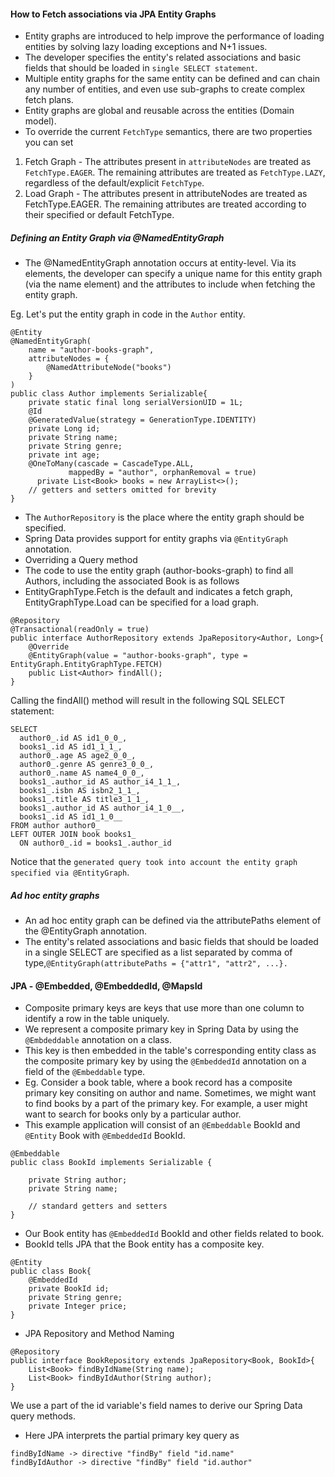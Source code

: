 #### How to Fetch associations via JPA Entity Graphs
- Entity graphs are introduced to help improve the performance of loading entities by solving lazy loading exceptions and N+1 issues.
- The developer specifies the entity's related associations and basic fields that should be loaded in `single SELECT statement`.
- Multiple entity graphs for the same entity can be defined and can chain any number of entities, and even use sub-graphs to create complex fetch plans.
- Entity graphs are global and reusable across the entities (Domain model).
- To override the current `FetchType` semantics, there are two properties you can set
1. Fetch Graph - The attributes present in `attributeNodes` are treated as `FetchType.EAGER`. The remaining attributes are treated as `FetchType.LAZY`, regardless of the default/explicit `FetchType`.
2. Load Graph - The attributes present in attributeNodes are treated as FetchType.EAGER. The remaining attributes are treated according to their specified or default FetchType.
##### Defining an Entity Graph via @NamedEntityGraph
- The @NamedEntityGraph annotation occurs at entity-level. Via its elements, the developer can specify a unique name for this entity graph (via the name element) and the attributes to include when fetching the entity graph.

Eg. Let's put the entity graph in code in the `Author` entity.
```
@Entity
@NamedEntityGraph(
    name = "author-books-graph",
    attributeNodes = {
        @NamedAttributeNode("books")
    } 
)
public class Author implements Serializable{
    private static final long serialVersionUID = 1L;
    @Id
    @GeneratedValue(strategy = GenerationType.IDENTITY)
    private Long id;
    private String name;
    private String genre;
    private int age;
    @OneToMany(cascade = CascadeType.ALL,
             mappedBy = "author", orphanRemoval = true)
      private List<Book> books = new ArrayList<>();
    // getters and setters omitted for brevity
}

```
- The `AuthorRepository` is the place where the entity graph should be specified.
- Spring Data provides support for entity graphs via `@EntityGraph` annotation.
- Overriding a Query method
- The code to use the entity graph (author-books-graph) to find all Authors, including the associated Book is as follows
- EntityGraphType.Fetch is the default and indicates a fetch graph, EntityGraphType.Load can be specified for a load graph.
```
@Repository
@Transactional(readOnly = true)
public interface AuthorRepository extends JpaRepository<Author, Long>{
    @Override
    @EntityGraph(value = "author-books-graph", type = EntityGraph.EntityGraphType.FETCH)
    public List<Author> findAll();
}
```
Calling the findAll() method will result in the following SQL SELECT statement:
```
SELECT
  author0_.id AS id1_0_0_,
  books1_.id AS id1_1_1_,
  author0_.age AS age2_0_0_,
  author0_.genre AS genre3_0_0_,
  author0_.name AS name4_0_0_,
  books1_.author_id AS author_i4_1_1_,
  books1_.isbn AS isbn2_1_1_,
  books1_.title AS title3_1_1_,
  books1_.author_id AS author_i4_1_0__,
  books1_.id AS id1_1_0__
FROM author author0_
LEFT OUTER JOIN book books1_
  ON author0_.id = books1_.author_id
```
Notice that the `generated query took into account the entity graph specified via @EntityGraph`.

##### Ad hoc entity graphs
- An ad hoc entity graph can be defined via the attributePaths element of the @EntityGraph annotation. 
- The entity's related associations and basic fields that should be loaded in a single SELECT are specified as a list separated by comma of type,`@EntityGraph(attributePaths = {"attr1", "attr2", ...}.`
#### JPA - @Embedded, @EmbeddedId, @MapsId

- Composite primary keys are keys that use more than one column to identify a row in the table uniquely.
- We represent a composite primary key in Spring Data by using the `@Embdeddable` annotation on a class.
- This key is then embedded in the table's corresponding entity class as the composite primary key by using the `@EmbeddedId` annotation on a field of the `@Embeddable` type.
- Eg. Consider a book table, where a book record has a composite primary key consiting on author and name. Sometimes, we might want to find books by a part of the primary key. For example, a user might want to search for books only by a particular author.
- This example application will consist of an `@Embeddable` BookId and `@Entity` Book with `@EmbeddedId` BookId.
```
@Embeddable
public class BookId implements Serializable {

    private String author;
    private String name;

    // standard getters and setters
}
```
- Our Book entity has `@EmbeddedId` BookId and other fields related to book.
- BookId tells JPA that the Book entity has a composite key.
```
@Entity
public class Book{
    @EmbeddedId
    private BookId id;
    private String genre;
    private Integer price;
}

```
- JPA Repository and Method Naming
```
@Repository
public interface BookRepository extends JpaRepository<Book, BookId>{
    List<Book> findByIdName(String name);
    List<Book> findByIdAuthor(String author);
}
```
We use a part of the id variable's field names to derive our Spring Data query methods.
- Here JPA interprets the partial primary key query as
```
findByIdName -> directive "findBy" field "id.name"
findByIdAuthor -> directive "findBy" field "id.author"
```